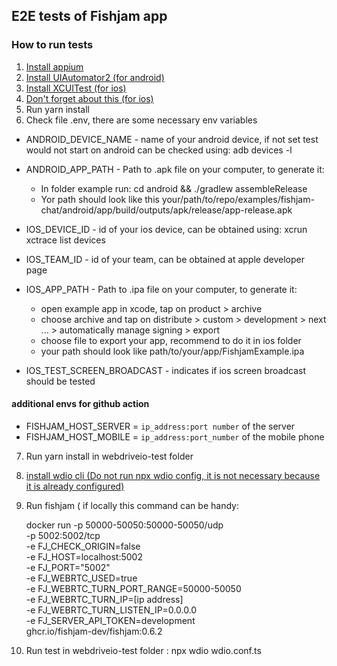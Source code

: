## E2E tests of Fishjam app

### How to run tests

1. [Install appium](https://appium.io/docs/en/2.1/quickstart/install/)
2. [Install UIAutomator2 (for android)](https://appium.io/docs/en/2.1/quickstart/uiauto2-driver/)
3. [Install XCUITest (for ios)](https://appium.github.io/appium-xcuitest-driver/5.11/setup/#real-devices)
4. [Don't forget about this (for ios)](https://appium.github.io/appium-xcuitest-driver/5.11/real-device-config/)
5. Run yarn install
6. Check file .env, there are some necessary env variables

- ANDROID_DEVICE_NAME - name of your android device, if not set test would not start on android can be checked using:
  adb devices -l
- ANDROID_APP_PATH - Path to .apk file on your computer, to generate it:

  - In folder example run: cd android && ./gradlew assembleRelease
  - Yor path should look like this your/path/to/repo/examples/fishjam-chat/android/app/build/outputs/apk/release/app-release.apk

- IOS_DEVICE_ID - id of your ios device, can be obtained using: xcrun xctrace list devices
- IOS_TEAM_ID - id of your team, can be obtained at apple developer page
- IOS_APP_PATH - Path to .ipa file on your computer, to generate it:
  - open example app in xcode, tap on product > archive
  - choose archive and tap on distribute > custom > development > next ... > automatically manage signing > export
  - choose file to export your app, recommend to do it in ios folder
  - your path should look like path/to/your/app/FishjamExample.ipa
- IOS_TEST_SCREEN_BROADCAST - indicates if ios screen broadcast should be tested

#### additional envs for github action

- FISHJAM_HOST_SERVER = `ip_address:port number` of the server
- FISHJAM_HOST_MOBILE = `ip_address:port_number` of the mobile phone

7. Run yarn install in webdriveio-test folder
8. [install wdio cli (Do not run npx wdio config, it is not necessary because it is already configured)](https://v6.webdriver.io/docs/clioptions.html)
9. Run fishjam ( if locally this command can be handy:

   docker run -p 50000-50050:50000-50050/udp \
   -p 5002:5002/tcp \
   -e FJ_CHECK_ORIGIN=false \
   -e FJ_HOST=localhost:5002 \
   -e FJ_PORT="5002" \
   -e FJ_WEBRTC_USED=true \
   -e FJ_WEBRTC_TURN_PORT_RANGE=50000-50050 \
   -e FJ_WEBRTC_TURN_IP=[ip address] \
   -e FJ_WEBRTC_TURN_LISTEN_IP=0.0.0.0 \
   -e FJ_SERVER_API_TOKEN=development \
   ghcr.io/fishjam-dev/fishjam:0.6.2

10. Run test in webdriveio-test folder : npx wdio wdio.conf.ts
